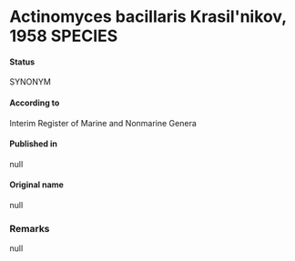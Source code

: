 # Actinomyces bacillaris Krasil'nikov, 1958 SPECIES

#### Status
SYNONYM

#### According to
Interim Register of Marine and Nonmarine Genera

#### Published in
null

#### Original name
null

### Remarks
null